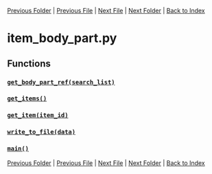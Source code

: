 [Previous Folder](../fluids/fluid_article.md) | [Previous File](item_article.md) | [Next File](item_codesnip.md) | [Next Folder](../lists/body_locations_list.md) | [Back to Index](../../index.md)

# item_body_part.py

## Functions

### [`get_body_part_ref(search_list)`](https://github.com/Vaileasys/pz-wiki_parser/blob/main/scripts/items/item_body_part.py#L160)
### [`get_items()`](https://github.com/Vaileasys/pz-wiki_parser/blob/main/scripts/items/item_body_part.py#L168)
### [`get_item(item_id)`](https://github.com/Vaileasys/pz-wiki_parser/blob/main/scripts/items/item_body_part.py#L179)
### [`write_to_file(data)`](https://github.com/Vaileasys/pz-wiki_parser/blob/main/scripts/items/item_body_part.py#L195)
### [`main()`](https://github.com/Vaileasys/pz-wiki_parser/blob/main/scripts/items/item_body_part.py#L212)


[Previous Folder](../fluids/fluid_article.md) | [Previous File](item_article.md) | [Next File](item_codesnip.md) | [Next Folder](../lists/body_locations_list.md) | [Back to Index](../../index.md)
